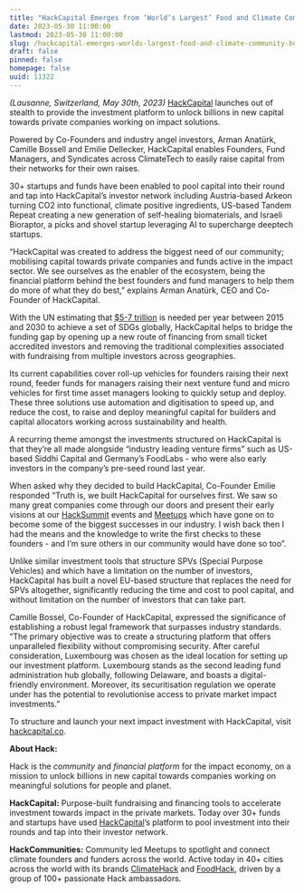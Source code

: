 ```yaml
---
title: "HackCapital Emerges from ‘World’s Largest’ Food and Climate Community to Build Platform for Sustainable Finance"
date: 2023-05-30 11:00:00
lastmod: 2023-05-30 11:00:00
slug: /hackcapital-emerges-worlds-largest-food-and-climate-community-build-platform-sustainable
draft: false
pinned: false
homepage: false
uuid: 11322
---
```

<p><em>(Lausanne, Switzerland, May 30th, 2023) </em><a href="https://www.hackcapital.co">HackCapital</a> launches out of stealth to provide the investment platform to unlock billions in new capital towards private companies working on impact solutions.</p>
<p>Powered by Co-Founders and industry angel investors, Arman Anatürk, Camille Bossell and Emilie Dellecker, HackCapital enables Founders, Fund Managers, and Syndicates across ClimateTech to easily raise capital from their networks for their own raises.</p>
<p>30+ startups and funds have been enabled to pool capital into their round and tap into HackCapital’s investor network including Austria-based Arkeon turning CO2 into functional, climate positive ingredients, US-based Tandem Repeat creating a new generation of self-healing biomaterials, and Israeli Bioraptor, a picks and shovel startup leveraging AI to supercharge deeptech startups.</p>
<p>“HackCapital was created to address the biggest need of our community; mobilising capital towards private companies and funds active in the impact sector. We see ourselves as the enabler of the ecosystem, being the financial platform behind the best founders and fund managers to help them do more of what they do best,” explains Arman Anatürk, CEO and Co-Founder of HackCapital.</p>
<p>With the UN estimating that <a href="https://www.unepfi.org/positive-impact-2/#:~:text=An%20estimated%20%245%2D7%20trillion,address%20the%20SDGs%20financing%20gap.">$5-7 trillion</a> is needed per year between 2015 and 2030 to achieve a set of SDGs globally, HackCapital helps to bridge the funding gap by opening up a new route of financing from small ticket accredited investors and removing the traditional complexities associated with fundraising from multiple investors across geographies.</p>
<p>Its current capabilities cover roll-up vehicles for founders raising their next round, feeder funds for managers raising their next venture fund and micro vehicles for first time asset managers looking to quickly setup and deploy. These three solutions use automation and digitisation to speed up, and reduce the cost, to raise and deploy meaningful capital for builders and capital allocators working across sustainability and health.</p>
<p>A recurring theme amongst the investments structured on HackCapital is that they’re all made alongside “industry leading venture firms” such as US-based Siddhi Capital and Germany’s FoodLabs - who were also early investors in the company’s pre-seed round last year.</p>
<p>When asked why they decided to build HackCapital, Co-Founder Emilie responded “Truth is, we built HackCapital for ourselves first. We saw so many great companies come through our doors and present their early visions at our <a href="https://www.hacksummit.co">HackSummit</a> events and <a href="https://foodhack.global/events/meetups">Meetups</a> which have gone on to become some of the biggest successes in our industry. I wish back then I had the means and the knowledge to write the first checks to these founders - and I’m sure others in our community would have done so too”.</p>
<p>Unlike similar investment tools that structure SPVs (Special Purpose Vehicles) and which have a limitation on the number of investors, HackCapital has built a novel EU-based structure that replaces the need for SPVs altogether, significantly reducing the time and cost to pool capital, and without limitation on the number of investors that can take part.</p>
<p>Camille Bossel, Co-Founder of HackCapital, expressed the significance of establishing a robust legal framework that surpasses industry standards. “The primary objective was to create a structuring platform that offers unparalleled flexibility without compromising security. After careful consideration, Luxembourg was chosen as the ideal location for setting up our investment platform. Luxembourg stands as the second leading fund administration hub globally, following Delaware, and boasts a digital-friendly environment. Moreover, its securitisation regulation we operate under has the potential to revolutionise access to private market impact investments.”</p>
<p>To structure and launch your next impact investment with HackCapital, visit <a href="https://www.hackcapital.co">hackcapital.co</a>.</p>
<p><strong>About Hack:</strong></p>
<p>Hack is the <em>community</em> and <em>financial platform </em>for the impact economy, on a mission to unlock billions in new capital towards companies working on meaningful solutions for people and planet.</p>
<p><strong>HackCapital:</strong> Purpose-built fundraising and financing tools to accelerate investment towards impact in the private markets. Today over 30+ funds and startups have used <a href="https://www.hackcapital.co">HackCapital</a>’s platform to pool investment into their rounds and tap into their investor network.</p>
<p><strong>HackCommunities:</strong> Community led Meetups to spotlight and connect climate founders and funders across the world. Active today in 40+ cities across the world with its brands <a href="https://climate-hack.beehiiv.com/">ClimateHack</a> and <a href="https://foodhack.global/">FoodHack</a>, driven by a group of 100+ passionate Hack ambassadors.</p>
